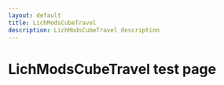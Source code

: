 ```yaml
---
layout: default
title: LichModsCubeTravel
description: LichModsCubeTravel description
---
```


# LichModsCubeTravel test page
